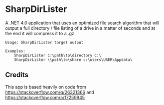 # SharpDirLister

A .NET 4.0 application that uses an optimized file search algorithm that will output a full directory / file listing of a drive in a matter of seconds and at the end it will compress it to a .gz

```
Usage: SharpDirLister target output

Examples:
    SharpDirLister C:\path\to\directory C:\
    SharpDirLister \\path\to\share c:\users\USER\Appdata\
```


## Credits
This app is based heavily on code from https://stackoverflow.com/q/26321366 and https://stackoverflow.com/a/17259945